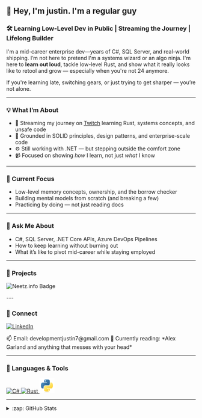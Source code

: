 ## 👋 Hey, I'm justin. I'm a regular guy

### 🛠️ Learning Low-Level Dev in Public | Streaming the Journey | Lifelong Builder

I'm a mid-career enterprise dev—years of C#, SQL Server, and real-world shipping. I’m not here to pretend I'm a systems wizard or an algo ninja. I'm here to **learn out loud**, tackle low-level Rust, and show what it really looks like to retool and grow — especially when you're not 24 anymore.

If you're learning late, switching gears, or just trying to get sharper — you’re not alone.

---

### 💡 What I’m About
- 🦀 Streaming my journey on <a href='https://www.twitch.tv/justinprogdev'>Twitch</a> learning Rust, systems concepts, and unsafe code
- 🧱 Grounded in SOLID principles, design patterns, and enterprise-scale code
- ⚙️ Still working with .NET — but stepping outside the comfort zone
- 📹 Focused on showing *how* I learn, not just *what* I know

---

### 🌱 Current Focus
- Low-level memory concepts, ownership, and the borrow checker
- Building mental models from scratch (and breaking a few)
- Practicing by doing — not just reading docs

---

### 💬 Ask Me About
- C#, SQL Server, .NET Core APIs, Azure DevOps Pipelines
- How to keep learning without burning out
- What it’s like to pivot mid-career while staying employed

---
### 🚀 Projects

<p align="left">
  <a href="https://www.neetz.info/about" target="_blank" style="text-decoration: none;">
    <img src="https://img.shields.io/badge/🌍%20Neetz.info-Explore-blueviolet?style=for-the-badge" alt="Neetz.info Badge"/>
  </a>
</p>
---

### 🔗 Connect
<p align="left">
  <a href="https://linkedin.com/in/bizdork" target="_blank">
    <img src="https://raw.githubusercontent.com/rahuldkjain/github-profile-readme-generator/master/src/images/icons/Social/linked-in-alt.svg" alt="LinkedIn" height="30" width="40" />
  </a>
</p>  
📫 Email: developmentjustin7@gmail.com  
📗 Currently reading: *Alex Garland and anything that messes with your head*

---

### 🧰 Languages & Tools
<p align="left">
  <a href="https://learn.microsoft.com/en-us/dotnet/csharp/" target="_blank">
    <img src="https://upload.wikimedia.org/wikipedia/commons/b/bd/Logo_C_sharp.svg" alt="C#" width="40" height="40"/>
  </a>
  <a href="https://www.rust-lang.org/" target="_blank">
    <img src="https://upload.wikimedia.org/wikipedia/commons/d/d5/Rust_programming_language_black_logo.svg" alt="Rust" width="40" height="40"/>
  </a>
  <a href="https://www.python.org" target="_blank">
    <img src="https://raw.githubusercontent.com/devicons/devicon/master/icons/python/python-original.svg" alt="Python" width="40" height="40"/>
  </a>
</p>

---

<details>
  <summary>:zap: GitHub Stats</summary>
  <a href="https://github.com/justinprogdev/github-readme-stats">
    <img align="center" src="https://github-readme-stats.vercel.app/api?username=justinprogdev&show_icons=true&include_all_commits=true&theme=dracula&hide_border=true" alt="GitHub stats" />
  </a>
  <br><br>
  <a href="https://github.com/justinprogdev/github-readme-stats">
    <img align="center" src="https://github-readme-stats.vercel.app/api/top-langs/?username=justinprogdev&theme=dracula&hide_border=true" />
  </a>
</details>
